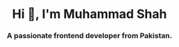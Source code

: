 <h1 align="center">Hi 👋, I'm Muhammad Shah</h1>
<h3 align="center">A passionate frontend developer from Pakistan.</h3>
   
